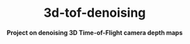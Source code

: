 <h1 align="center">3d-tof-denoising</h1>
<h4 align="center">Project on denoising 3D Time-of-Flight camera depth maps</h4>